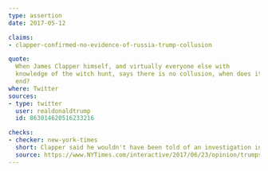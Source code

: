 ```yaml
---
type: assertion
date: 2017-05-12

claims:
- clapper-confirmed-no-evidence-of-russia-trump-collusion

quote:
  When James Clapper himself, and virtually everyone else with
  knowledge of the witch hunt, says there is no collusion, when does it
  end?
where: Twitter
sources:
- type: twitter
  user: realdonaldtrump
  id: 863014620516233216

checks:
- checker: new-york-times
  short: Clapper said he wouldn't have been told of an investigation into collusion.
  source: https://www.NYTimes.com/interactive/2017/06/23/opinion/trumps-lies.html
---
```

